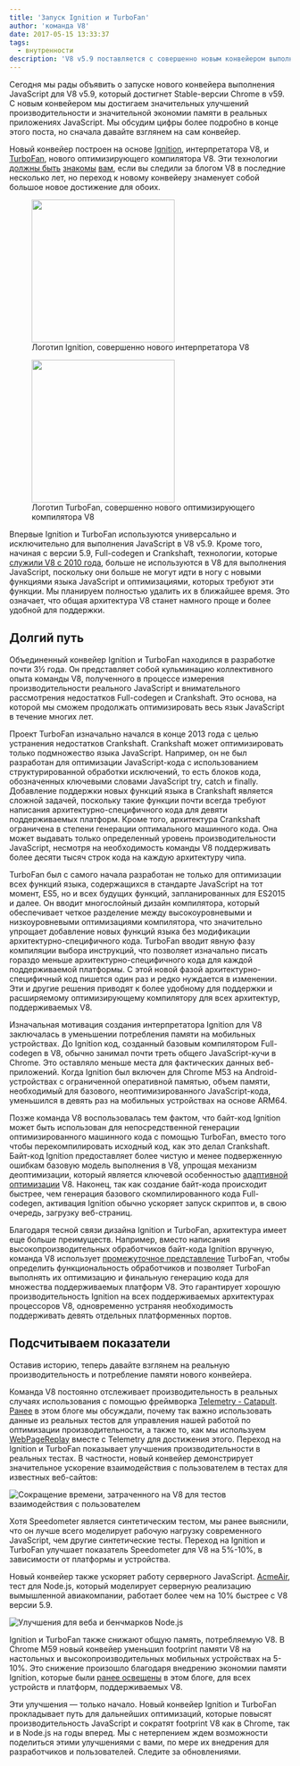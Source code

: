 ```yaml
---
title: 'Запуск Ignition и TurboFan'
author: 'команда V8'
date: 2017-05-15 13:33:37
tags:
  - внутренности
description: 'V8 v5.9 поставляется с совершенно новым конвейером выполнения JavaScript, построенным на интерпретаторе Ignition и оптимизирующем компиляторе TurboFan.'
---
```

Сегодня мы рады объявить о запуске нового конвейера выполнения JavaScript для V8 v5.9, который достигнет Stable-версии Chrome в v59. С новым конвейером мы достигаем значительных улучшений производительности и значительной экономии памяти в реальных приложениях JavaScript. Мы обсудим цифры более подробно в конце этого поста, но сначала давайте взглянем на сам конвейер.

<!--truncate-->
Новый конвейер построен на основе [Ignition](/docs/ignition), интерпретатора V8, и [TurboFan](/docs/turbofan), нового оптимизирующего компилятора V8. Эти технологии [должны быть](/blog/turbofan-jit) [знакомы](/blog/ignition-interpreter) [вам](/blog/test-the-future), если вы следили за блогом V8 в последние несколько лет, но переход к новому конвейеру знаменует собой большое новое достижение для обоих.

<figure>
  <img src="/_img/v8-ignition.svg" width="256" height="256" alt="" loading="lazy"/>
  <figcaption>Логотип Ignition, совершенно нового интерпретатора V8</figcaption>
</figure>

<figure>
  <img src="/_img/v8-turbofan.svg" width="256" height="256" alt="" loading="lazy"/>
  <figcaption>Логотип TurboFan, совершенно нового оптимизирующего компилятора V8</figcaption>
</figure>

Впервые Ignition и TurboFan используются универсально и исключительно для выполнения JavaScript в V8 v5.9. Кроме того, начиная с версии 5.9, Full-codegen и Crankshaft, технологии, которые [служили V8 с 2010 года](https://blog.chromium.org/2010/12/new-crankshaft-for-v8.html), больше не используются в V8 для выполнения JavaScript, поскольку они больше не могут идти в ногу с новыми функциями языка JavaScript и оптимизациями, которых требуют эти функции. Мы планируем полностью удалить их в ближайшее время. Это означает, что общая архитектура V8 станет намного проще и более удобной для поддержки.

## Долгий путь

Объединенный конвейер Ignition и TurboFan находился в разработке почти 3½ года. Он представляет собой кульминацию коллективного опыта команды V8, полученного в процессе измерения производительности реального JavaScript и внимательного рассмотрения недостатков Full-codegen и Crankshaft. Это основа, на которой мы сможем продолжать оптимизировать весь язык JavaScript в течение многих лет.

Проект TurboFan изначально начался в конце 2013 года с целью устранения недостатков Crankshaft. Crankshaft может оптимизировать только подмножество языка JavaScript. Например, он не был разработан для оптимизации JavaScript-кода с использованием структурированной обработки исключений, то есть блоков кода, обозначенных ключевыми словами JavaScript try, catch и finally. Добавление поддержки новых функций языка в Crankshaft является сложной задачей, поскольку такие функции почти всегда требуют написания архитектурно-специфичного кода для девяти поддерживаемых платформ. Кроме того, архитектура Crankshaft ограничена в степени генерации оптимального машинного кода. Она может выдавать только определенный уровень производительности JavaScript, несмотря на необходимость команды V8 поддерживать более десяти тысяч строк кода на каждую архитектуру чипа.

TurboFan был с самого начала разработан не только для оптимизации всех функций языка, содержащихся в стандарте JavaScript на тот момент, ES5, но и всех будущих функций, запланированных для ES2015 и далее. Он вводит многослойный дизайн компилятора, который обеспечивает четкое разделение между высокоуровневыми и низкоуровневыми оптимизациями компилятора, что значительно упрощает добавление новых функций языка без модификации архитектурно-специфичного кода. TurboFan вводит явную фазу компиляции выбора инструкций, что позволяет изначально писать гораздо меньше архитектурно-специфичного кода для каждой поддерживаемой платформы. С этой новой фазой архитектурно-специфичный код пишется один раз и редко нуждается в изменении. Эти и другие решения приводят к более удобному для поддержки и расширяемому оптимизирующему компилятору для всех архитектур, поддерживаемых V8.

Изначальная мотивация создания интерпретатора Ignition для V8 заключалась в уменьшении потребления памяти на мобильных устройствах. До Ignition код, созданный базовым компилятором Full-codegen в V8, обычно занимал почти треть общего JavaScript-кучи в Chrome. Это оставляло меньше места для фактических данных веб-приложений. Когда Ignition был включен для Chrome M53 на Android-устройствах с ограниченной оперативной памятью, объем памяти, необходимый для базового, неоптимизированного JavaScript-кода, уменьшился в девять раз на мобильных устройствах на основе ARM64.

Позже команда V8 воспользовалась тем фактом, что байт-код Ignition может быть использован для непосредственной генерации оптимизированного машинного кода с помощью TurboFan, вместо того чтобы перекомпилировать исходный код, как это делал Crankshaft. Байт-код Ignition предоставляет более чистую и менее подверженную ошибкам базовую модель выполнения в V8, упрощая механизм деоптимизации, который является ключевой особенностью [адаптивной оптимизации](https://ru.wikipedia.org/wiki/Адаптивная_оптимизация) V8. Наконец, так как создание байт-кода происходит быстрее, чем генерация базового скомпилированного кода Full-codegen, активация Ignition обычно ускоряет запуск скриптов и, в свою очередь, загрузку веб-страниц.

Благодаря тесной связи дизайна Ignition и TurboFan, архитектура имеет еще больше преимуществ. Например, вместо написания высокопроизводительных обработчиков байт-кода Ignition вручную, команда V8 использует [промежуточное представление](https://ru.wikipedia.org/wiki/Промежуточное_представление) TurboFan, чтобы определить функциональность обработчиков и позволяет TurboFan выполнять их оптимизацию и финальную генерацию кода для множества поддерживаемых платформ V8. Это гарантирует хорошую производительность Ignition на всех поддерживаемых архитектурах процессоров V8, одновременно устраняя необходимость поддерживать девять отдельных платформенных портов.

## Подсчитываем показатели

Оставив историю, теперь давайте взглянем на реальную производительность и потребление памяти нового конвейера.

Команда V8 постоянно отслеживает производительность в реальных случаях использования с помощью фреймворка [Telemetry - Catapult](https://catapult.gsrc.io/telemetry). [Ранее](/blog/real-world-performance) в этом блоге мы обсуждали, почему так важно использовать данные из реальных тестов для управления нашей работой по оптимизации производительности, а также то, как мы используем [WebPageReplay](https://github.com/chromium/web-page-replay) вместе с Telemetry для достижения этого. Переход на Ignition и TurboFan показывает улучшения производительности в реальных тестах. В частности, новый конвейер демонстрирует значительное ускорение взаимодействия с пользователем в тестах для известных веб-сайтов:

![Сокращение времени, затраченного на V8 для тестов взаимодействия с пользователем](/_img/launching-ignition-and-turbofan/improvements-per-website.png)

Хотя Speedometer является синтетическим тестом, мы ранее выяснили, что он лучше всего моделирует рабочую нагрузку современного JavaScript, чем другие синтетические тесты. Переход на Ignition и TurboFan улучшает показатель Speedometer для V8 на 5%-10%, в зависимости от платформы и устройства.

Новый конвейер также ускоряет работу серверного JavaScript. [AcmeAir](https://github.com/acmeair/acmeair-nodejs), тест для Node.js, который моделирует серверную реализацию вымышленной авиакомпании, работает более чем на 10% быстрее с V8 версии 5.9.

![Улучшения для веба и бенчмарков Node.js](/_img/launching-ignition-and-turbofan/benchmark-scores.png)

Ignition и TurboFan также снижают общую память, потребляемую V8. В Chrome M59 новый конвейер уменьшил footprint памяти V8 на настольных и высокопроизводительных мобильных устройствах на 5-10%. Это снижение произошло благодаря внедрению экономии памяти Ignition, которые были [ранее освещены](/blog/ignition-interpreter) в этом блоге, для всех устройств и платформ, поддерживаемых V8.

Эти улучшения — только начало. Новый конвейер Ignition и TurboFan прокладывает путь для дальнейших оптимизаций, которые повысят производительность JavaScript и сократят footprint V8 как в Chrome, так и в Node.js на годы вперед. Мы с нетерпением ждем возможности поделиться этими улучшениями с вами, по мере их внедрения для разработчиков и пользователей. Следите за обновлениями.
